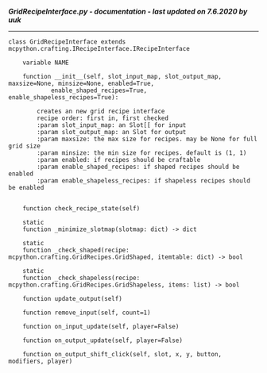 ***GridRecipeInterface.py - documentation - last updated on 7.6.2020 by uuk***
___

    class GridRecipeInterface extends mcpython.crafting.IRecipeInterface.IRecipeInterface

        variable NAME

        function __init__(self, slot_input_map, slot_output_map, maxsize=None, minsize=None, enabled=True,
                enable_shaped_recipes=True, enable_shapeless_recipes=True):
            
            creates an new grid recipe interface
            recipe order: first in, first checked
            :param slot_input_map: an Slot[[ for input
            :param slot_output_map: an Slot for output
            :param maxsize: the max size for recipes. may be None for full grid size
            :param minsize: the min size for recipes. default is (1, 1)
            :param enabled: if recipes should be craftable
            :param enable_shaped_recipes: if shaped recipes should be enabled
            :param enable_shapeless_recipes: if shapeless recipes should be enabled


        function check_recipe_state(self)

        static
        function _minimize_slotmap(slotmap: dict) -> dict

        static
        function _check_shaped(recipe: mcpython.crafting.GridRecipes.GridShaped, itemtable: dict) -> bool

        static
        function _check_shapeless(recipe: mcpython.crafting.GridRecipes.GridShapeless, items: list) -> bool

        function update_output(self)

        function remove_input(self, count=1)

        function on_input_update(self, player=False)

        function on_output_update(self, player=False)

        function on_output_shift_click(self, slot, x, y, button, modifiers, player)